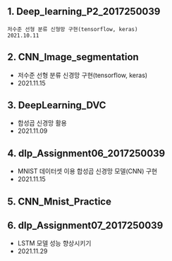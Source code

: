 ## 1. Deep_learning_P2_2017250039

    저수준 선형 분류 신형망 구현(tensorflow, keras)
    2021.10.11

## 2. CNN_Image_segmentation
- 저수준 선형 분류 신경망 구현(tensorflow, keras)
- 2021.11.15

## 3. DeepLearning_DVC
- 합성곱 신경망 활용
- 2021.11.09

## 4. dlp_Assignment06_2017250039
- MNIST 데이터셋 이용 합성곱 신경망 모델(CNN) 구현
- 2021.11.15

## 5. CNN_Mnist_Practice

## 6. dlp_Assignment07_2017250039
- LSTM 모델 성능 향상시키기
- 2021.11.29
